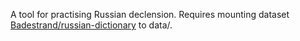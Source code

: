 A tool for practising Russian declension. Requires mounting dataset [Badestrand/russian-dictionary](https://github.com/Badestrand/russian-dictionary) to data/.
